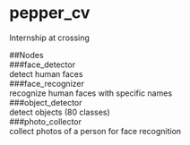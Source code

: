# pepper_cv
Internship at crossing  
  
##Nodes  
###face_detector  
detect human faces  
###face_recognizer  
recognize human faces with specific names  
###object_detector  
detect objects (80 classes)  
###photo_collector  
collect photos of a person for face recognition  
